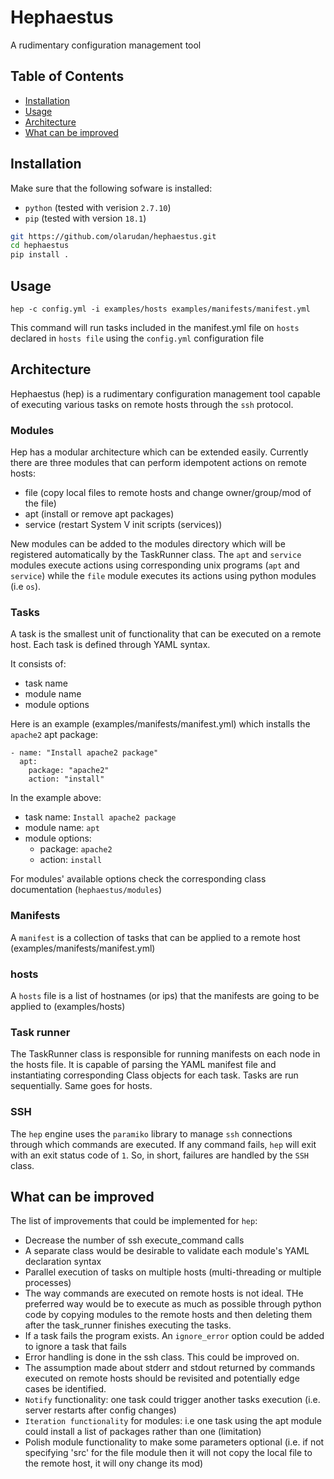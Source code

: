 # Hephaestus

A rudimentary configuration management tool

## Table of Contents

- [Installation](#installation)
- [Usage](#usage)
- [Architecture](#architecture)
- [What can be improved](#improvements)

## Installation
Make sure that the following sofware is installed:
- `python` (tested with verision `2.7.10`)
- `pip` (tested with version `18.1`)

```sh
git https://github.com/olarudan/hephaestus.git
cd hephaestus
pip install .
```

## Usage
`hep -c config.yml -i examples/hosts examples/manifests/manifest.yml`

This command will run tasks included in the manifest.yml file on `hosts` declared in `hosts file` using the `config.yml` configuration file

## Architecture
Hephaestus (hep) is a rudimentary configuration management tool capable of executing various tasks on remote hosts through the `ssh` protocol.

### Modules
Hep has a modular architecture which can be extended easily. Currently there are three modules that can perform idempotent actions on remote hosts:
- file (copy local files to remote hosts and change owner/group/mod of the file)
- apt (install or remove apt packages)
- service (restart System V init scripts (services))

New modules can be added to the modules directory which will be registered automatically by the TaskRunner class.
The `apt` and `service` modules execute actions using corresponding unix programs (`apt` and `service`) while the `file` module executes its actions using python modules (i.e `os`).

### Tasks
A task is the smallest unit of functionality that can be executed on a remote host. Each task is defined through YAML syntax.

It consists of:
- task name
- module name
- module options

Here is an example (examples/manifests/manifest.yml) which installs the `apache2` apt package:
```
- name: "Install apache2 package"
  apt:
    package: "apache2"
    action: "install"
```
     
In the example above:
- task name: `Install apache2 package`
- module name: `apt`
- module options:
  - package: `apache2`
  - action: `install`

For modules' available options check the corresponding    class documentation (`hephaestus/modules`)

### Manifests
A `manifest` is a collection of tasks that can be applied to a remote host (examples/manifests/manifest.yml)

### hosts
A `hosts` file is a list of hostnames (or ips) that the manifests are going to be applied to (examples/hosts)
 
### Task runner
The TaskRunner class is responsible for running manifests on each node in the hosts file.
It is capable of parsing the YAML manifest file and instantiating corresponding Class objects for each task. Tasks are run sequentially. Same goes for hosts.

### SSH
The `hep` engine uses the `paramiko` library to manage `ssh` connections through which commands are executed. If any command fails, `hep` will exit with an exit status code of `1`. So, in short, failures are handled by the `SSH` class.

## What can be improved
The list of improvements that could be implemented for `hep`:

- Decrease the number of ssh execute_command calls
- A separate class would be desirable to validate each module's YAML declaration syntax 
- Parallel execution of tasks on multiple hosts (multi-threading or multiple processes)
- The way commands are executed on remote hosts is not ideal. THe preferred way would be to execute as much as possible through python code by copying modules to the remote hosts and then deleting them after the task_runner finishes executing the tasks.
- If a task fails the program exists. An `ignore_error` option could be added to ignore a task that fails
- Error handling is done in the ssh class. This could be improved on.
- The assumption made about stderr and stdout returned by commands executed on remote hosts should be revisited and potentially edge cases be identified.
- `Notify` functionality: one task could trigger another tasks execution (i.e. server restarts after config changes)
- `Iteration functionality` for modules: i.e one task using the apt module could install a list of packages rather than one (limitation)
- Polish module functionality to make some parameters optional (i.e. if not specifying 'src' for the file module then it will not copy the local file to the remote host, it will ony change its mod)




